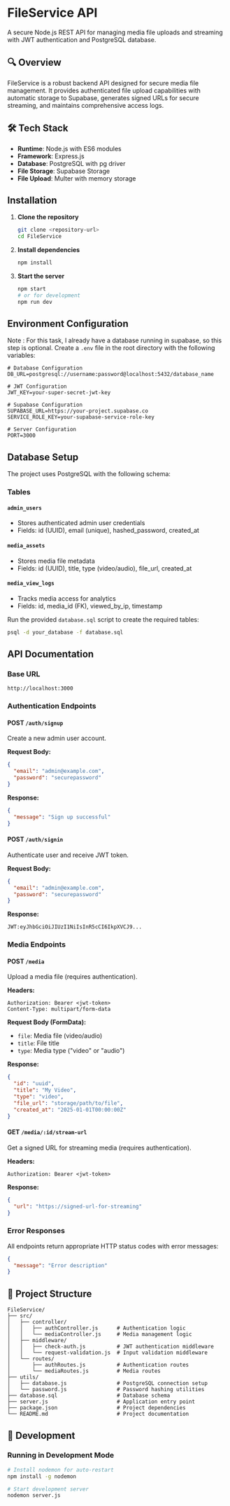 # FileService API

A secure Node.js REST API for managing media file uploads and streaming with JWT authentication and PostgreSQL database.

## 🔍 Overview

FileService is a robust backend API designed for secure media file management. It provides authenticated file upload capabilities with automatic storage to Supabase, generates signed URLs for secure streaming, and maintains comprehensive access logs.


## 🛠 Tech Stack

- **Runtime**: Node.js with ES6 modules
- **Framework**: Express.js
- **Database**: PostgreSQL with pg driver
- **File Storage**: Supabase Storage
- **File Upload**: Multer with memory storage


## Installation

1. **Clone the repository**
   ```bash
   git clone <repository-url>
   cd FileService
   ```

2. **Install dependencies**
   ```bash
   npm install
   ```

3. **Start the server**
   ```bash
   npm start
   # or for development
   npm run dev
   ```

## Environment Configuration
Note : For this task, I already have a database running in supabase, so this step is optional.
Create a `.env` file in the root directory with the following variables:

```env
# Database Configuration
DB_URL=postgresql://username:password@localhost:5432/database_name

# JWT Configuration
JWT_KEY=your-super-secret-jwt-key

# Supabase Configuration
SUPABASE_URL=https://your-project.supabase.co
SERVICE_ROLE_KEY=your-supabase-service-role-key

# Server Configuration
PORT=3000
```

## Database Setup

The project uses PostgreSQL with the following schema:

### Tables

#### `admin_users`
- Stores authenticated admin user credentials
- Fields: id (UUID), email (unique), hashed_password, created_at

#### `media_assets`
- Stores media file metadata
- Fields: id (UUID), title, type (video/audio), file_url, created_at

#### `media_view_logs`
- Tracks media access for analytics
- Fields: id, media_id (FK), viewed_by_ip, timestamp

Run the provided `database.sql` script to create the required tables:

```bash
psql -d your_database -f database.sql
```

## API Documentation

### Base URL
```
http://localhost:3000
```

### Authentication Endpoints

#### POST `/auth/signup`
Create a new admin user account.

**Request Body:**
```json
{
  "email": "admin@example.com",
  "password": "securepassword"
}
```

**Response:**
```json
{
  "message": "Sign up successful"
}
```

#### POST `/auth/signin`
Authenticate user and receive JWT token.

**Request Body:**
```json
{
  "email": "admin@example.com",
  "password": "securepassword"
}
```

**Response:**
```
JWT:eyJhbGciOiJIUzI1NiIsInR5cCI6IkpXVCJ9...
```

### Media Endpoints

#### POST `/media`
Upload a media file (requires authentication).

**Headers:**
```
Authorization: Bearer <jwt-token>
Content-Type: multipart/form-data
```

**Request Body (FormData):**
- `file`: Media file (video/audio)
- `title`: File title
- `type`: Media type ("video" or "audio")

**Response:**
```json
{
  "id": "uuid",
  "title": "My Video",
  "type": "video",
  "file_url": "storage/path/to/file",
  "created_at": "2025-01-01T00:00:00Z"
}
```

#### GET `/media/:id/stream-url`
Get a signed URL for streaming media (requires authentication).

**Headers:**
```
Authorization: Bearer <jwt-token>
```

**Response:**
```json
{
  "url": "https://signed-url-for-streaming"
}
```

### Error Responses

All endpoints return appropriate HTTP status codes with error messages:

```json
{
  "message": "Error description"
}
```


## 📁 Project Structure

```
FileService/
├── src/
│   ├── controller/
│   │   ├── authController.js      # Authentication logic
│   │   └── mediaController.js     # Media management logic
│   ├── middleware/
│   │   ├── check-auth.js          # JWT authentication middleware
│   │   └── request-validation.js  # Input validation middleware
│   └── routes/
│       ├── authRoutes.js          # Authentication routes
│       └── mediaRoutes.js         # Media routes
├── utils/
│   ├── database.js                # PostgreSQL connection setup
│   └── password.js                # Password hashing utilities
├── database.sql                   # Database schema
├── server.js                      # Application entry point
├── package.json                   # Project dependencies
└── README.md                      # Project documentation
```

## 🔧 Development

### Running in Development Mode

```bash
# Install nodemon for auto-restart
npm install -g nodemon

# Start development server
nodemon server.js
```

